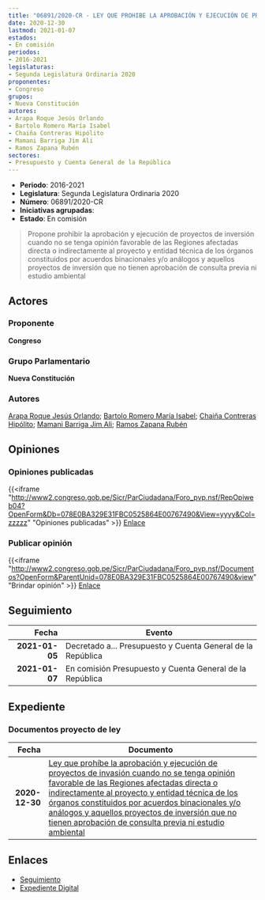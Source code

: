 ```yaml
---
title: "06891/2020-CR - LEY QUE PROHIBE LA APROBACIÓN Y EJECUCIÓN DE PROYECTOS DE INVERSIÓN CUANDO NO TENGA OPINION FAVORABLE DE LAS REGIONES AFECTADAS DIRECTA O INDIRECTAMENTE AL PROYECTO Y ENTIDAD TÉCNICA DE LOS ORGANOS CONSTITUIDOS POR ACUERDOS BINACIONALES Y/O ANÁLOGOS Y AQUELLOS PROYECTOS DE INVERSIÓN QUE NO TIENE APROBACIÓN DE CONSULTA PREVIA NI ESTUDIO AMBIENTAL"
date: 2020-12-30
lastmod: 2021-01-07
estados:
- En comisión
periodos:
- 2016-2021
legislaturas:
- Segunda Legislatura Ordinaria 2020
proponentes:
- Congreso
grupos:
- Nueva Constitución
autores:
- Arapa Roque Jesús Orlando
- Bartolo Romero María Isabel
- Chaiña Contreras Hipólito
- Mamani Barriga Jim Ali
- Ramos Zapana Rubén
sectores:
- Presupuesto y Cuenta General de la República
---
```

- **Periodo**: 2016-2021
- **Legislatura**: Segunda Legislatura Ordinaria 2020
- **Número**: 06891/2020-CR
- **Iniciativas agrupadas**: 
- **Estado**: En comisión

> Propone prohibir la aprobación y ejecución de proyectos de inversión cuando no se tenga opinión favorable de las Regiones afectadas directa o indirectamente al proyecto y entidad técnica de los órganos constituidos por acuerdos binacionales y/o análogos y aquellos proyectos de inversión que no tienen aprobación de consulta previa ni estudio ambiental


## Actores

### Proponente

**Congreso**

### Grupo Parlamentario

**Nueva Constitución**

### Autores

[Arapa Roque Jesús Orlando](mailto:mailto:jarapa@congreso.gob.pe); [Bartolo Romero María Isabel](mailto:mailto:mbartolo@congreso.gob.pe); [Chaiña Contreras Hipólito](mailto:mailto:hchaina@congreso.gob.pe); [Mamani Barriga Jim Ali](mailto:mailto:jmamani@congreso.gob.pe); [Ramos Zapana Rubén](mailto:mailto:rramos@congreso.gob.pe)

## Opiniones

### Opiniones publicadas

{{<iframe "http://www2.congreso.gob.pe/Sicr/ParCiudadana/Foro_pvp.nsf/RepOpiweb04?OpenForm&Db=078E0BA329E31FBC0525864E00767490&View=yyyy&Col=zzzzz" "Opiniones publicadas" >}}
[Enlace](http://www2.congreso.gob.pe/Sicr/ParCiudadana/Foro_pvp.nsf/RepOpiweb04?OpenForm&Db=078E0BA329E31FBC0525864E00767490&View=yyyy&Col=zzzzz)

### Publicar opinión

{{<iframe "http://www2.congreso.gob.pe/Sicr/ParCiudadana/Foro_pvp.nsf/Documentos?OpenForm&ParentUnid=078E0BA329E31FBC0525864E00767490&view" "Brindar opinión" >}}
[Enlace](http://www2.congreso.gob.pe/Sicr/ParCiudadana/Foro_pvp.nsf/Documentos?OpenForm&ParentUnid=078E0BA329E31FBC0525864E00767490&view)


## Seguimiento

| Fecha | Evento |
|------:|--------|
| **2021-01-05** | Decretado a... Presupuesto y Cuenta General de la República |
| **2021-01-07** | En comisión Presupuesto y Cuenta General de la República |

## Expediente

### Documentos proyecto de ley

| Fecha | Documento |
|------:|-----------|
| **2020-12-30** | [Ley que prohíbe la aprobación y ejecución de proyectos de invasión cuando no se tenga opinión favorable de las Regiones afectadas directa o indirectamente al proyecto y entidad técnica de los órganos constituidos por acuerdos binacionales y/o análogos y aquellos proyectos de inversión que no tienen aprobación de consulta previa ni estudio ambiental](https://leyes.congreso.gob.pe/Documentos/2016_2021/Proyectos_de_Ley_y_de_Resoluciones_Legislativas/PL06891-20201230.pdf) |

## Enlaces

- [Seguimiento](http://www2.congreso.gob.pe/Sicr/TraDocEstProc/CLProLey2016.nsf/f7fff46988ca05b1052578e100829cc7/60f46ca563ea6f800525864f0000574e?OpenDocument)
- [Expediente Digital](http://www2.congreso.gob.pe/Sicr/TraDocEstProc/Expvirt_2011.nsf/visbusqptramdoc1621/06891?opendocument)

